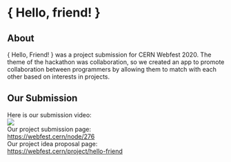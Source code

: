 # { Hello, friend! }

## About
{ Hello, Friend! } was a project submission for CERN Webfest 2020. The theme of the hackathon was collaboration, so we created an app to promote collaboration between programmers by allowing them to match with each other based on interests in projects.

## Our Submission
Here is our submission video: </br>
[![](http://img.youtube.com/vi/6ASSVd14eXA/0.jpg)](http://www.youtube.com/watch?v=6ASSVd14eXA "{ Hello, Friend }")
</br>
Our project submission page: </br>
https://webfest.cern/node/276
</br>
Our project idea proposal page: </br>
https://webfest.cern/project/hello-friend


